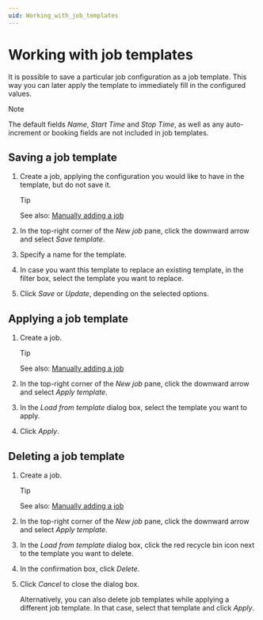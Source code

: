 ```yaml
---
uid: Working_with_job_templates
---
```


# Working with job templates

It is possible to save a particular job configuration as a job template. This way you can later apply the template to immediately fill in the configured values.

> [!NOTE]
> The default fields *Name*, *Start Time* and *Stop Time*, as well as any auto-increment or booking fields are not included in job templates.

## Saving a job template

1. Create a job, applying the configuration you would like to have in the template, but do not save it.

   > [!TIP]
   > See also: [Manually adding a job](xref:Manually_adding_a_job)

1. In the top-right corner of the *New job* pane, click the downward arrow and select *Save template*.

1. Specify a name for the template.

1. In case you want this template to replace an existing template, in the filter box, select the template you want to replace.

1. Click *Save* or *Update*, depending on the selected options.

## Applying a job template

1. Create a job.

   > [!TIP]
   > See also: [Manually adding a job](xref:Manually_adding_a_job)

1. In the top-right corner of the *New job* pane, click the downward arrow and select *Apply template*.

1. In the *Load from template* dialog box, select the template you want to apply.

1. Click *Apply*.

## Deleting a job template

1. Create a job.

   > [!TIP]
   > See also: [Manually adding a job](xref:Manually_adding_a_job)

1. In the top-right corner of the *New job* pane, click the downward arrow and select *Apply template*.

1. In the *Load from template* dialog box, click the red recycle bin icon next to the template you want to delete.

1. In the confirmation box, click *Delete*.

1. Click *Cancel* to close the dialog box.

   Alternatively, you can also delete job templates while applying a different job template. In that case, select that template and click *Apply*.
